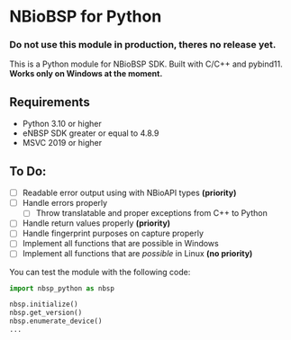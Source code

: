 # NBioBSP for Python
### Do not use this module in production, theres no release yet.
This is a Python module for NBioBSP SDK. Built with C/C++ and pybind11.  
**Works only on Windows at the moment.**

## Requirements
- Python 3.10 or higher 
- eNBSP SDK greater or equal to 4.8.9
- MSVC 2019 or higher

## To Do:
- [ ] Readable error output using with NBioAPI types **(priority)**
- [ ] Handle errors properly
    - [ ] Throw translatable and proper exceptions from C++ to Python
- [ ] Handle return values properly **(priority)**
- [ ] Handle fingerprint purposes on capture properly
- [ ] Implement all functions that are possible in Windows
- [ ] Implement all functions that are *possible* in Linux **(no priority)**

You can test the module with the following code:
```python
import nbsp_python as nbsp

nbsp.initialize()
nbsp.get_version()
nbsp.enumerate_device()
...
```
